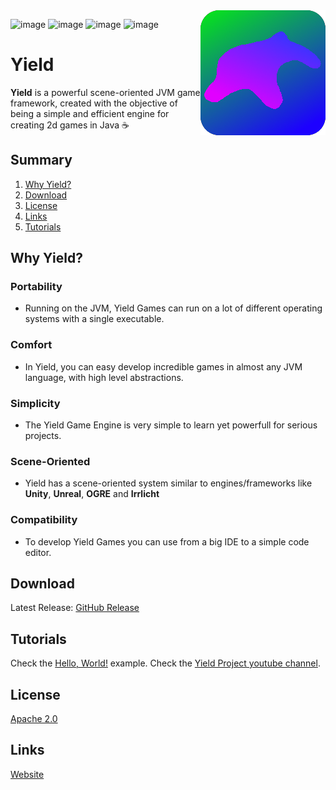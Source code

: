 <img align="right" src="assets/logo/logo.png" height="200" width="200">

![image](https://img.shields.io/github/license/xebisco/YieldEngine?style=flat-square)
![image](https://img.shields.io/github/languages/top/xebisco/YieldEngine?style=flat-square)
![image](https://img.shields.io/github/downloads/xebisco/YieldEngine/total?style=flat-square)
![image](https://img.shields.io/github/contributors/xebisco/yieldengine?style=flat-square)

# Yield
**Yield** is a powerful scene-oriented JVM game framework, created with the objective of being a simple and efficient engine for creating 2d games in Java ☕

## Summary
1. [Why Yield?](#why-yield)
2. [Download](#download)
3. [License](#license)
4. [Links](#links)
5. [Tutorials](#tutorials)

## Why Yield?
### Portability
- Running on the JVM, Yield Games can run on a lot of different operating systems with a single executable.

### Comfort
- In Yield, you can easy develop incredible games in almost any JVM language, with high level abstractions.

### Simplicity
- The Yield Game Engine is very simple to learn yet powerfull for serious projects.

### Scene-Oriented
- Yield has a scene-oriented system similar to engines/frameworks like **Unity**, **Unreal**, **OGRE** and **Irrlicht**

### Compatibility
- To develop Yield Games you can use from a big IDE to a simple code editor.

## Download
Latest Release: [GitHub Release](https://github.com/xebisco/YieldEngine/releases/latest) <br>

## Tutorials
Check the [Hello, World!](https://github.com/yield-proj/YieldEngine/tree/master/hello-world) example. Check the [Yield Project youtube channel](https://www.youtube.com/@yieldproject).

## License
[Apache 2.0](LICENSE)

## Links
[Website](https://yield.xebisco.com)

